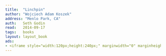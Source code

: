 ```yaml
---
title:	"Linchpin"
author: "Wojciech Adam Koszek"
address: "Menlo Park, CA"
auth:	Seth Godin
read:	2014-09-17
tags:	books
layout: layout_book
ads:
- <iframe style="width:120px;height:240px;" marginwidth="0" marginheight="0" scrolling="no" frameborder="0" src="//ws-na.amazon-adsystem.com/widgets/q?ServiceVersion=20070822&OneJS=1&Operation=GetAdHtml&MarketPlace=US&source=ss&ref=ss_til&ad_type=product_link&tracking_id=wkoszek-20&marketplace=amazon&region=US&placement=B00354Y9ZU&asins=B00354Y9ZU&linkId=KBQFRH2FMPFGBVKD&show_border=false&link_opens_in_new_window=true&price_color=333333&title_color=C00000&bg_color=FFFFFF"></iframe>
---
```

